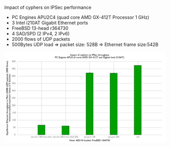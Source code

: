 Impact of cyphers on IPSec performance
  - PC Engines APU2C4 (quad core AMD GX-412T Processor 1 GHz)
  - 3 Intel i210AT Gigabit Ethernet ports
  - FreeBSD 13-head r364730
  - 4 SAD/SPD (2 IPv4, 2 IPv6)
  - 2000 flows of UDP packets
  - 500Bytes UDP load => packet size: 528B => Ethernet frame size:542B

![Impact of cyphers on IPSec performance on PC Engines APU2C4](graph.png)
